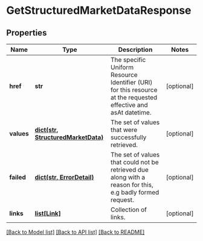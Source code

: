 # GetStructuredMarketDataResponse

## Properties
Name | Type | Description | Notes
------------ | ------------- | ------------- | -------------
**href** | **str** | The specific Uniform Resource Identifier (URI) for this resource at the requested effective and asAt datetime. | [optional] 
**values** | [**dict(str, StructuredMarketData)**](StructuredMarketData.md) | The set of values that were successfully retrieved. | [optional] 
**failed** | [**dict(str, ErrorDetail)**](ErrorDetail.md) | The set of values that could not be retrieved due along with a reason for this, e.g badly formed request. | [optional] 
**links** | [**list[Link]**](Link.md) | Collection of links. | [optional] 

[[Back to Model list]](../README.md#documentation-for-models) [[Back to API list]](../README.md#documentation-for-api-endpoints) [[Back to README]](../README.md)


